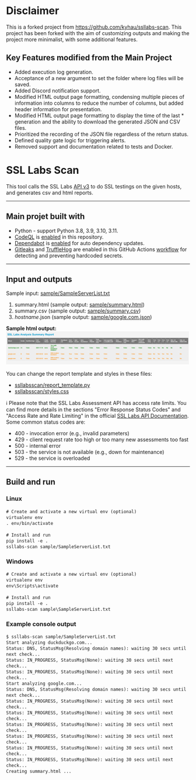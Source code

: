 # Disclaimer

This is a forked project from https://github.com/kyhau/ssllabs-scan.
This project has been forked with the aim of customizing outputs and making the project more minimalist, with some additional features.

## Key Features modified from the Main Project

* Added execution log generation.
* Acceptance of a new argument to set the folder where log files will be saved.
* Added Discord notification support.
* Modified HTML output page formatting, condensing multiple pieces of information into columns to reduce the number of columns, but added header information for presentation.
* Modified HTML output page formatting to display the time of the last * generation and the ability to download the generated JSON and CSV files.
* Prioritized the recording of the JSON file regardless of the return status.
* Defined quality gate logic for triggering alerts.
* Removed support and documentation related to tests and Docker.

# SSL Labs Scan

This tool calls the SSL Labs [API v3](https://github.com/ssllabs/ssllabs-scan/blob/master/ssllabs-api-docs-v3.md) to do SSL testings on the given hosts, and generates csv and html reports.

---
## Main projet built with
- Python - support Python 3.8, 3.9, 3.10, 3.11.
- [CodeQL](https://codeql.github.com) is [enabled](.github/workflows/codeql-analysis.yml) in this repository.
- [Dependabot](https://docs.github.com/en/code-security/dependabot/dependabot-version-updates) is [enabled](.github/dependabot.yml) for auto dependency updates.
- [Gitleaks](https://github.com/gitleaks/gitleaks) and [TruffleHog](https://github.com/trufflesecurity/trufflehog) are enabled in this GitHub Actions [workflow](.github/workflows/secrets-scan.yml) for detecting and preventing hardcoded secrets.

---
## Input and outputs

Sample input: [sample/SampleServerList.txt](sample/SampleServerList.txt)

1. summary.html (sample output: [sample/summary.html](https://kyhau.github.io/ssllabs-scan/sample/summary.html))
1. summary.csv (sample output: [sample/summary.csv](sample/summary.csv))
1. _hostname_.json (sample output: [sample/google.com.json](sample/google.com.json))

**Sample html output:**
![alt text](sample/SampleHtmlOutput.png "Sample html output")

You can change the report template and styles in these files:
- [ssllabsscan/report_template.py](./ssllabsscan/report_template.py)
- [ssllabsscan/styles.css](./ssllabsscan/styles.css)

ℹ️ Please note that the SSL Labs Assessment API has access rate limits. You can find more details in the sections "Error Response Status Codes" and "Access Rate and Rate Limiting" in the official [SSL Labs API Documentation](https://github.com/ssllabs/ssllabs-scan/blob/master/ssllabs-api-docs-v3.md). Some common status codes are:
- 400 - invocation error (e.g., invalid parameters)
- 429 - client request rate too high or too many new assessments too fast
- 500 - internal error
- 503 - the service is not available (e.g., down for maintenance)
- 529 - the service is overloaded

---
## Build and run

### Linux
```
# Create and activate a new virtual env (optional)
virtualenv env
. env/bin/activate

# Install and run
pip install -e .
ssllabs-scan sample/SampleServerList.txt
```

### Windows
```
# Create and activate a new virtual env (optional)
virtualenv env
env\Scripts\activate

# Install and run
pip install -e .
ssllabs-scan sample\SampleServerList.txt
```

### Example console output
```
$ ssllabs-scan sample/SampleServerList.txt
Start analyzing duckduckgo.com...
Status: DNS, StatusMsg(Resolving domain names): waiting 30 secs until next check...
Status: IN_PROGRESS, StatusMsg(None): waiting 30 secs until next check...
Status: IN_PROGRESS, StatusMsg(None): waiting 30 secs until next check...
Start analyzing google.com...
Status: DNS, StatusMsg(Resolving domain names): waiting 30 secs until next check...
Status: IN_PROGRESS, StatusMsg(None): waiting 30 secs until next check...
Status: IN_PROGRESS, StatusMsg(None): waiting 30 secs until next check...
Status: IN_PROGRESS, StatusMsg(None): waiting 30 secs until next check...
Status: IN_PROGRESS, StatusMsg(None): waiting 30 secs until next check...
Status: IN_PROGRESS, StatusMsg(None): waiting 30 secs until next check...
Status: IN_PROGRESS, StatusMsg(None): waiting 30 secs until next check...
Creating summary.html ...
```